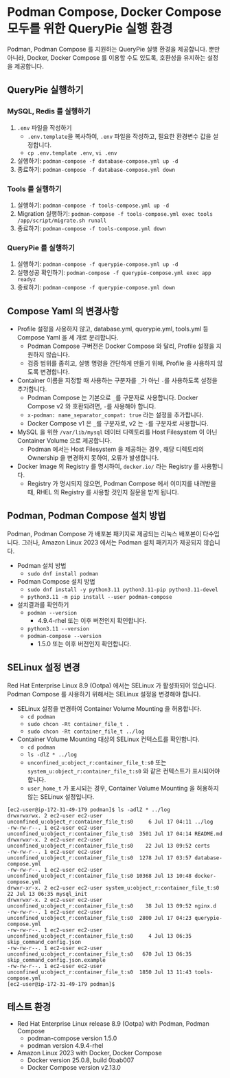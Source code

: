 # Podman Compose, Docker Compose 모두를 위한 QueryPie 실행 환경

Podman, Podman Compose 를 지원하는 QueryPie 실행 환경을 제공합니다.
뿐만 아니라, Docker, Docker Compose 를 이용할 수도 있도록, 호환성을 유지하는 설정을 제공합니다.

## QueryPie 실행하기

### MySQL, Redis 를 실행하기

1. `.env` 파일을 작성하기
    - `.env.template`을 복사하여, `.env` 파일을 작성하고, 필요한 환경변수 값을 설정합니다.
    - `cp .env.template .env`, `vi .env`
2. 실행하기: `podman-compose -f database-compose.yml up -d`
3. 종료하기: `podman-compose -f database-compose.yml down`

### Tools 를 실행하기

1. 실행하기: `podman-compose -f tools-compose.yml up -d`
2. Migration 실행하기: `podman-compose -f tools-compose.yml exec tools /app/script/migrate.sh runall`
3. 종료하기: `podman-compose -f tools-compose.yml down`

### QueryPie 를 실행하기

1. 실행하기: `podman-compose -f querypie-compose.yml up -d`
2. 실행성공 확인하기: `podman-compose -f querypie-compose.yml exec app readyz`
3. 종료하기: `podman-compose -f querypie-compose.yml down`

## Compose Yaml 의 변경사항

- Profile 설정을 사용하지 않고, database.yml, querypie.yml, tools.yml 등 Compose Yaml 을 세 개로 분리합니다.
  - Podman Compose 구버전은 Docker Compose 와 달리, Profile 설정을 지원하지 않습니다.
  - 검증 범위를 좁히고, 실행 명령을 간단하게 만들기 위해, Profile 을 사용하지 않도록 변경합니다.
- Container 이름을 지정할 때 사용하는 구분자를 `_`가 아닌 `-`를 사용하도록 설정을 추가합니다.
  - Podman Compose 는 기본으로 `_`를 구분자로 사용합니다. Docker Compose v2 와 호환되려면, `-`를 사용해야 합니다.
  - `x-podman: name_separator_compat: true` 라는 설정을 추가합니다.
  - Docker Compose v1 은 `_`를 구분자로, v2 는 `-`를 구분자로 사용합니다.
- MySQL 을 위한 `/var/lib/mysql` 데이터 디렉토리를 Host Filesystem 이 아닌 Container Volume 으로 제공합니다.
  - Podman 에서는 Host Filesystem 을 제공하는 경우, 해당 디렉토리의 Ownership 을 변경하지 못하여, 오류가 발생합니다.
- Docker Image 의 Registry 를 명시하여, `docker.io/` 라는 Registry 를 사용합니다.
  - Registry 가 명시되지 않으면, Podman Compose 에서 이미지를 내려받을 때, RHEL 의 Registry 를 사용할 것인지 질문을 받게 됩니다.

## Podman, Podman Compose 설치 방법

Podman, Podman Compose 가 배포본 패키지로 제공되는 리눅스 배포본이 다수입니다.
그러나, Amazon Linux 2023 에서는 Podman 설치 패키지가 제공되지 않습니다.

- Podman 설치 방법
  - `sudo dnf install podman`
- Podman Compose 설치 방법
  - `sudo dnf install -y python3.11 python3.11-pip python3.11-devel`
  - `python3.11 -m pip install --user podman-compose`
- 설치결과를 확인하기
  - `podman --version`
    - 4.9.4-rhel 또는 이후 버전인지 확인합니다.
  - `python3.11 --version`
  - `podman-compose --version`
    - 1.5.0 또는 이후 버전인지 확인합니다.

## SELinux 설정 변경

Red Hat Enterprise Linux 8.9 (Ootpa) 에서는 SELinux 가 활성화되어 있습니다.
Podman Compose 를 사용하기 위해서는 SELinux 설정을 변경해야 합니다.

- SELinux 설정을 변경하여 Container Volume Mounting 을 허용합니다.
  - `cd podman`
  - `sudo chcon -Rt container_file_t .`
  - `sudo chcon -Rt container_file_t ../log`
- Container Volume Mounting 대상의 SELinux 컨텍스트를 확인합니다.
  - `cd podman`
  - `ls -dlZ * ../log`
  - `unconfined_u:object_r:container_file_t:s0` 또는 `system_u:object_r:container_file_t:s0` 와 같은 컨텍스트가 표시되어야 합니다.
  - `user_home_t` 가 표시되는 경우, Container Volume Mounting 을 허용하지 않는 SELinux 설정입니다.
```shell
[ec2-user@ip-172-31-49-179 podman]$ ls -adlZ * ../log
drwxrwxrwx. 2 ec2-user ec2-user unconfined_u:object_r:container_file_t:s0     6 Jul 17 04:11 ../log
-rw-rw-r--. 1 ec2-user ec2-user unconfined_u:object_r:container_file_t:s0  3501 Jul 17 04:14 README.md
drwxrwxr-x. 2 ec2-user ec2-user unconfined_u:object_r:container_file_t:s0    22 Jul 13 09:52 certs
-rw-rw-r--. 1 ec2-user ec2-user unconfined_u:object_r:container_file_t:s0  1278 Jul 17 03:57 database-compose.yml
-rw-rw-r--. 1 ec2-user ec2-user unconfined_u:object_r:container_file_t:s0 10368 Jul 13 10:48 docker-compose.yml
drwxr-xr-x. 2 ec2-user ec2-user system_u:object_r:container_file_t:s0        22 Jul 13 06:35 mysql_init
drwxrwxr-x. 2 ec2-user ec2-user unconfined_u:object_r:container_file_t:s0    38 Jul 13 09:52 nginx.d
-rw-rw-r--. 1 ec2-user ec2-user unconfined_u:object_r:container_file_t:s0  2800 Jul 17 04:23 querypie-compose.yml
-rw-rw-r--. 1 ec2-user ec2-user unconfined_u:object_r:container_file_t:s0     4 Jul 13 06:35 skip_command_config.json
-rw-rw-r--. 1 ec2-user ec2-user unconfined_u:object_r:container_file_t:s0   670 Jul 13 06:35 skip_command_config.json.example
-rw-rw-r--. 1 ec2-user ec2-user unconfined_u:object_r:container_file_t:s0  1850 Jul 13 11:43 tools-compose.yml
[ec2-user@ip-172-31-49-179 podman]$ 
```

## 테스트 환경

- Red Hat Enterprise Linux release 8.9 (Ootpa) with Podman, Podman Compose
  - podman-compose version 1.5.0
  - podman version 4.9.4-rhel
- Amazon Linux 2023 with Docker, Docker Compose
  - Docker version 25.0.8, build 0bab007
  - Docker Compose version v2.13.0
